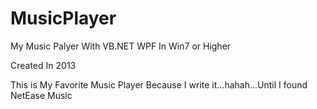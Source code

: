 # MusicPlayer
My Music Palyer With VB.NET WPF In Win7 or Higher

Created In 2013

This is My Favorite Music Player Because I write it...hahah...Until I found NetEase Music

